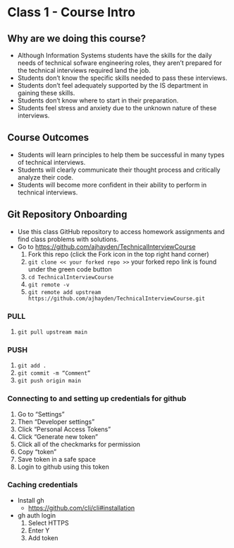 # Class 1 - Course Intro

## Why are we doing this course?
- Although Information Systems students have the skills for the daily needs of technical sofware engineering roles, they aren’t prepared for the technical interviews required land the job.
- Students don’t know the specific skills needed to pass these interviews.
- Students don’t feel adequately supported by the IS department in gaining these skills.
- Students don’t know where to start in their preparation.
- Students feel stress and anxiety due to the unknown nature of these interviews.

## Course Outcomes
- Students will learn principles to help them be successful in many types of technical interviews.
- Students will clearly communicate their thought process and critically analyze their code.
- Students will become more confident in their ability to perform in technical interviews.

## Git Repository Onboarding
- Use this class GitHub repository to access homework assignments and find class problems with solutions.
- Go to https://github.com/ajhayden/TechnicalInterviewCourse 
    1. Fork this repo (click the Fork icon in the top right hand corner)
    2. `git clone << your forked repo >>` your forked repo link is found under the green code button
    3. `cd TechnicalInterviewCourse`
    4. `git remote -v`
    5. `git remote add upstream https://github.com/ajhayden/TechnicalInterviewCourse.git`
### PULL
1. `git pull upstream main`
### PUSH
1. `git add .`
2. `git commit -m “Comment”`
3. `git push origin main`
### Connecting to and setting up credentials for github
1. Go to “Settings”
2. Then “Developer settings”
3. Click “Personal Access Tokens”
4. Click “Generate new token”
5. Click all of the checkmarks for permission
6. Copy “token”
7. Save token in a safe space
8. Login to github using this token 
### Caching credentials
- Install gh
    - https://github.com/cli/cli#installation
- gh auth login
    1. Select HTTPS
    2. Enter Y
    3. Add token
